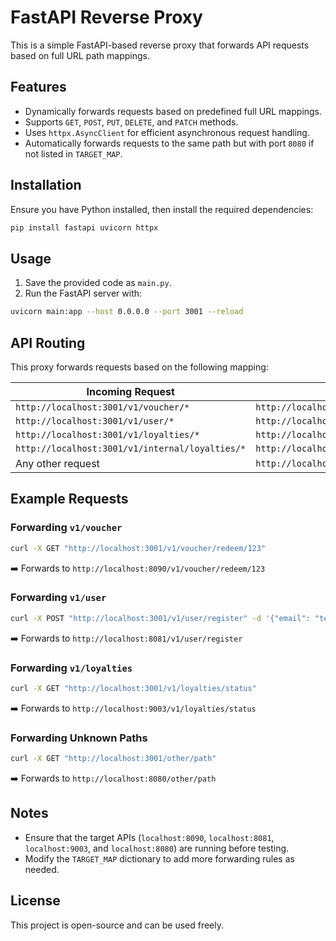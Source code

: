 # FastAPI Reverse Proxy

This is a simple FastAPI-based reverse proxy that forwards API requests based on full URL path mappings.

## Features
- Dynamically forwards requests based on predefined full URL mappings.
- Supports `GET`, `POST`, `PUT`, `DELETE`, and `PATCH` methods.
- Uses `httpx.AsyncClient` for efficient asynchronous request handling.
- Automatically forwards requests to the same path but with port `8080` if not listed in `TARGET_MAP`.

## Installation
Ensure you have Python installed, then install the required dependencies:
```sh
pip install fastapi uvicorn httpx
```

## Usage
1. Save the provided code as `main.py`.
2. Run the FastAPI server with:
```sh
uvicorn main:app --host 0.0.0.0 --port 3001 --reload
```

## API Routing
This proxy forwards requests based on the following mapping:

| Incoming Request | Forwarded To |
|------------------|-------------|
| `http://localhost:3001/v1/voucher/*` | `http://localhost:8090/v1/voucher/*` |
| `http://localhost:3001/v1/user/*` | `http://localhost:8081/v1/user/*` |
| `http://localhost:3001/v1/loyalties/*` | `http://localhost:9003/v1/loyalties/*` |
| `http://localhost:3001/v1/internal/loyalties/*` | `http://localhost:9003/v1/internal/loyalties/*` |
| Any other request | `http://localhost:8080/{original_path}` |

## Example Requests

### Forwarding `v1/voucher`
```sh
curl -X GET "http://localhost:3001/v1/voucher/redeem/123"
```
➡️ Forwards to `http://localhost:8090/v1/voucher/redeem/123`

### Forwarding `v1/user`
```sh
curl -X POST "http://localhost:3001/v1/user/register" -d '{"email": "test@example.com"}'
```
➡️ Forwards to `http://localhost:8081/v1/user/register`

### Forwarding `v1/loyalties`
```sh
curl -X GET "http://localhost:3001/v1/loyalties/status"
```
➡️ Forwards to `http://localhost:9003/v1/loyalties/status`

### Forwarding Unknown Paths
```sh
curl -X GET "http://localhost:3001/other/path"
```
➡️ Forwards to `http://localhost:8080/other/path`

## Notes
- Ensure that the target APIs (`localhost:8090`, `localhost:8081`, `localhost:9003`, and `localhost:8080`) are running before testing.
- Modify the `TARGET_MAP` dictionary to add more forwarding rules as needed.

## License
This project is open-source and can be used freely.